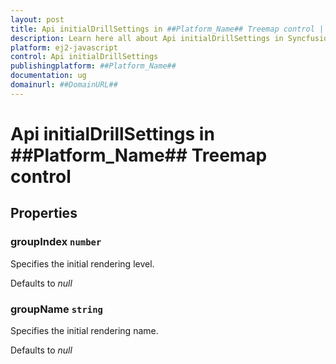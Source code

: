 ```yaml
---
layout: post
title: Api initialDrillSettings in ##Platform_Name## Treemap control | Syncfusion
description: Learn here all about Api initialDrillSettings in Syncfusion ##Platform_Name## Treemap control of Syncfusion Essential JS 2 and more.
platform: ej2-javascript
control: Api initialDrillSettings 
publishingplatform: ##Platform_Name##
documentation: ug
domainurl: ##DomainURL##
---
```


# Api initialDrillSettings in ##Platform_Name## Treemap control

## Properties

### groupIndex `number`

Specifies the initial rendering level.

Defaults to *null*

### groupName `string`

Specifies the initial rendering name.

Defaults to *null*
